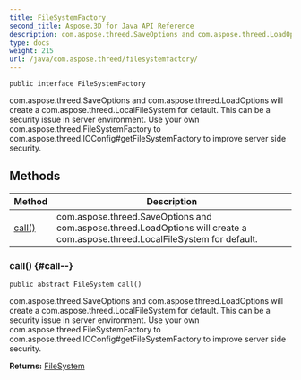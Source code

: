 ```yaml
---
title: FileSystemFactory
second_title: Aspose.3D for Java API Reference
description: com.aspose.threed.SaveOptions and com.aspose.threed.LoadOptions will create a com.aspose.threed.LocalFileSystem for default.
type: docs
weight: 215
url: /java/com.aspose.threed/filesystemfactory/
---
```

```
public interface FileSystemFactory
```

com.aspose.threed.SaveOptions and com.aspose.threed.LoadOptions will create a com.aspose.threed.LocalFileSystem for default. This can be a security issue in server environment. Use your own com.aspose.threed.FileSystemFactory to com.aspose.threed.IOConfig\#getFileSystemFactory to improve server side security.
## Methods

| Method | Description |
| --- | --- |
| [call()](#call--) | com.aspose.threed.SaveOptions and com.aspose.threed.LoadOptions will create a com.aspose.threed.LocalFileSystem for default. |
### call() {#call--}
```
public abstract FileSystem call()
```


com.aspose.threed.SaveOptions and com.aspose.threed.LoadOptions will create a com.aspose.threed.LocalFileSystem for default. This can be a security issue in server environment. Use your own com.aspose.threed.FileSystemFactory to com.aspose.threed.IOConfig\#getFileSystemFactory to improve server side security.

**Returns:**
[FileSystem](../../com.aspose.threed/filesystem)
